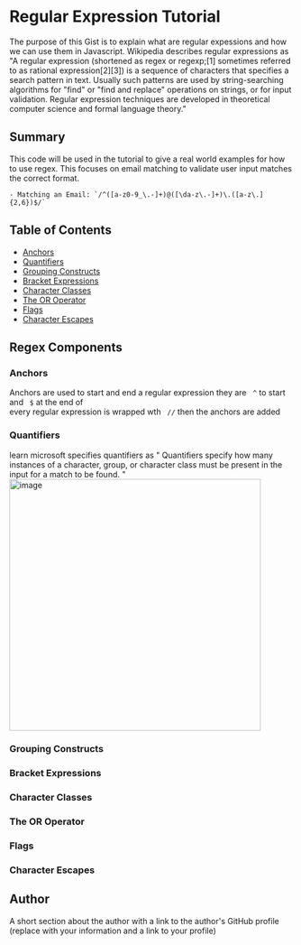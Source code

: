 # Regular Expression Tutorial

The purpose of this Gist is to explain what are regular expessions and how we can use them in Javascript. Wikipedia describes regular expressions as "A regular expression (shortened as regex or regexp;[1] sometimes referred to as rational expression[2][3]) is a sequence of characters that specifies a search pattern in text. Usually such patterns are used by string-searching algorithms for "find" or "find and replace" operations on strings, or for input validation. Regular expression techniques are developed in theoretical computer science and formal language theory."

## Summary

This code will be used in the tutorial to give a real world examples for how to use regex. This focuses on email matching to validate user input matches the correct format.
```
- Matching an Email: `/^([a-z0-9_\.-]+)@([\da-z\.-]+)\.([a-z\.]{2,6})$/`
```
## Table of Contents

- [Anchors](#anchors)
- [Quantifiers](#quantifiers)
- [Grouping Constructs](#grouping-constructs)
- [Bracket Expressions](#bracket-expressions)
- [Character Classes](#character-classes)
- [The OR Operator](#the-or-operator)
- [Flags](#flags)
- [Character Escapes](#character-escapes)

## Regex Components

### Anchors
Anchors are used to start and end a regular expression
they are ``` ^``` to start and ``` $``` at the end of  
every regular expression is wrapped wth ``` //```  then the anchors are added

### Quantifiers
 learn microsoft specifies quantifiers as " Quantifiers specify how many instances of a character, group, or character class must be present in the input for a match to be found. "
 <img width="446" alt="image" src="https://user-images.githubusercontent.com/63639477/202624416-a7203070-1bfc-4395-b382-8d7ad2f3f888.png">


### Grouping Constructs

### Bracket Expressions

### Character Classes

### The OR Operator

### Flags

### Character Escapes

## Author

A short section about the author with a link to the author's GitHub profile (replace with your information and a link to your profile)
